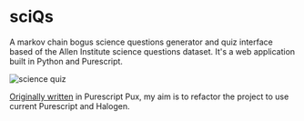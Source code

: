 # sciQs


A markov chain bogus science questions generator and quiz interface based of the Allen Institute science questions dataset. It's a web application built in Python and Purescript.

![science quiz](https://raw.githubusercontent.com/p2327/sciQs/master/wireframe.png)

[Originally written](https://github.com/joelgrus/science-questions) in Purescript Pux, my aim is to refactor the project to use current Purescript and Halogen.

